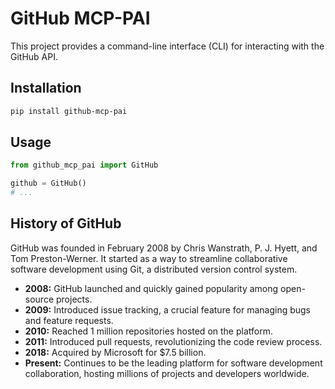 # GitHub MCP-PAI

This project provides a command-line interface (CLI) for interacting with the GitHub API.

## Installation

```bash
pip install github-mcp-pai
```

## Usage

```python
from github_mcp_pai import GitHub

github = GitHub()
# ...
```

## History of GitHub

GitHub was founded in February 2008 by Chris Wanstrath, P. J. Hyett, and Tom Preston-Werner. It started as a way to streamline collaborative software development using Git, a distributed version control system.

*   **2008:** GitHub launched and quickly gained popularity among open-source projects.
*   **2009:** Introduced issue tracking, a crucial feature for managing bugs and feature requests.
*   **2010:** Reached 1 million repositories hosted on the platform.
*   **2011:** Introduced pull requests, revolutionizing the code review process.
*   **2018:** Acquired by Microsoft for $7.5 billion.
*   **Present:** Continues to be the leading platform for software development collaboration, hosting millions of projects and developers worldwide.
